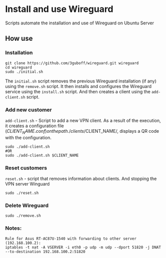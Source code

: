 # Install and use Wireguard
Scripts automate the installation and use of Wireguard on Ubuntu Server

## How use

### Installation
```
git clone https://github.com/3guboff/wireguard.git wireguard
cd wireguard
sudo ./initial.sh
```

The `initial.sh` script removes the previous Wireguard installation (if any) using the `remove.sh` script. It then installs and configures the Wireguard service using the `install.sh` script. And then creates a client using the `add-client.sh` script.

### Add new customer
`add-client.sh` - Script to add a new VPN client. As a result of the execution, it creates a configuration file ($CLIENT_NAME.conf) on the path ./clients/$CLIENT_NAME/, displays a QR code with the configuration.

```
sudo ./add-client.sh
#OR
sudo ./add-client.sh $CLIENT_NAME
```

### Reset customers
`reset.sh` - script that removes information about clients. And stopping the VPN server Winguard
```
sudo ./reset.sh
```

### Delete Wireguard
```
sudo ./remove.sh
```

### Notes:
```
Rule for Asus RT-AC87U-1540 with forwarding to other server (192.168.100.2):
iptables -t nat -A VSERVER -i eth0 -p udp -m udp --dport 51820 -j DNAT --to-destination 192.168.100.2:51820
```

